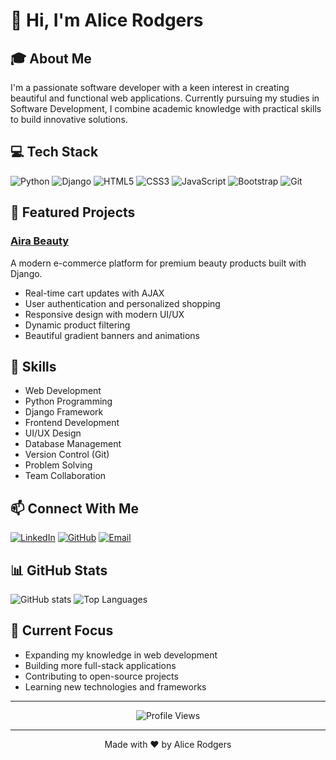 # 👋 Hi, I'm Alice Rodgers

## 🎓 About Me
I'm a passionate software developer with a keen interest in creating beautiful and functional web applications. Currently pursuing my studies in Software Development, I combine academic knowledge with practical skills to build innovative solutions.

## 💻 Tech Stack
![Python](https://img.shields.io/badge/-Python-3776AB?style=flat-square&logo=python&logoColor=white)
![Django](https://img.shields.io/badge/-Django-092E20?style=flat-square&logo=django&logoColor=white)
![HTML5](https://img.shields.io/badge/-HTML5-E34F26?style=flat-square&logo=html5&logoColor=white)
![CSS3](https://img.shields.io/badge/-CSS3-1572B6?style=flat-square&logo=css3&logoColor=white)
![JavaScript](https://img.shields.io/badge/-JavaScript-F7DF1E?style=flat-square&logo=javascript&logoColor=black)
![Bootstrap](https://img.shields.io/badge/-Bootstrap-7952B3?style=flat-square&logo=bootstrap&logoColor=white)
![Git](https://img.shields.io/badge/-Git-F05032?style=flat-square&logo=git&logoColor=white)

## 🚀 Featured Projects

### [Aira Beauty](https://alicerodgers.netlify.app)
A modern e-commerce platform for premium beauty products built with Django.
- Real-time cart updates with AJAX
- User authentication and personalized shopping
- Responsive design with modern UI/UX
- Dynamic product filtering
- Beautiful gradient banners and animations


## 🌟 Skills
- Web Development
- Python Programming
- Django Framework
- Frontend Development
- UI/UX Design
- Database Management
- Version Control (Git)
- Problem Solving
- Team Collaboration

## 📫 Connect With Me
[![LinkedIn](https://img.shields.io/badge/-LinkedIn-0077B5?style=flat-square&logo=linkedin&logoColor=white)](https://linkedin.com/in/yourprofile)
[![GitHub](https://img.shields.io/badge/-GitHub-181717?style=flat-square&logo=github&logoColor=white)](https://github.com/AliceRodgers)
[![Email](https://img.shields.io/badge/-Email-D14836?style=flat-square&logo=gmail&logoColor=white)](mailto:your.email@example.com)

## 📊 GitHub Stats
![GitHub stats](https://github-readme-stats.vercel.app/api?username=AliceRodgers&show_icons=true&theme=radical)
![Top Languages](https://github-readme-stats.vercel.app/api/top-langs/?username=AliceRodgers&layout=compact&theme=radical)

## 🎯 Current Focus
- Expanding my knowledge in web development
- Building more full-stack applications
- Contributing to open-source projects
- Learning new technologies and frameworks

---

<div align="center">
  <img src="https://komarev.com/ghpvc/?username=AliceRodgers&color=blueviolet&style=flat-square" alt="Profile Views" />
</div>

---
<div align="center">
  Made with ❤️ by Alice Rodgers
</div>
